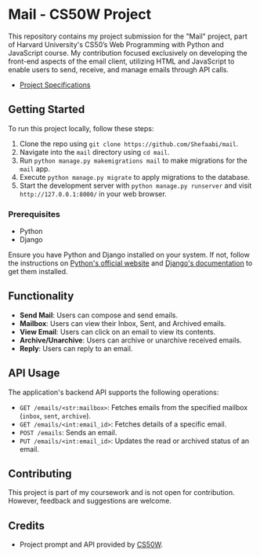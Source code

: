 # Mail - CS50W Project

This repository contains my project submission for the "Mail" project, part of Harvard University's CS50’s Web Programming with Python and JavaScript course. My contribution focused exclusively on developing the front-end aspects of the email client, utilizing HTML and JavaScript to enable users to send, receive, and manage emails through API calls. 
- [Project Specifications](https://cs50.harvard.edu/web/2020/projects/3/mail/)
## Getting Started

To run this project locally, follow these steps:

1. Clone the repo using `git clone https://github.com/Shefaabi/mail`.
2. Navigate into the `mail` directory using `cd mail`.
3. Run `python manage.py makemigrations mail` to make migrations for the `mail` app.
4. Execute `python manage.py migrate` to apply migrations to the database.
5. Start the development server with `python manage.py runserver` and visit `http://127.0.0.1:8000/` in your web browser.

### Prerequisites

- Python
- Django

Ensure you have Python and Django installed on your system. If not, follow the instructions on [Python's official website](https://www.python.org/) and [Django's documentation](https://docs.djangoproject.com/en/stable/intro/install/) to get them installed.

## Functionality

- **Send Mail**: Users can compose and send emails.
- **Mailbox**: Users can view their Inbox, Sent, and Archived emails.
- **View Email**: Users can click on an email to view its contents.
- **Archive/Unarchive**: Users can archive or unarchive received emails.
- **Reply**: Users can reply to an email.

## API Usage

The application's backend API supports the following operations:

- `GET /emails/<str:mailbox>`: Fetches emails from the specified mailbox (`inbox`, `sent`, `archive`).
- `GET /emails/<int:email_id>`: Fetches details of a specific email.
- `POST /emails`: Sends an email.
- `PUT /emails/<int:email_id>`: Updates the read or archived status of an email.


## Contributing

This project is part of my coursework and is not open for contribution. However, feedback and suggestions are welcome.

## Credits

- Project prompt and API provided by [CS50W](https://cs50.harvard.edu/web/).

